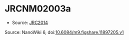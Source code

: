 <a name="material" />

# JRCNM02003a
<script type="application/ld+json">
  {
    "@context": "https://schema.org/",
    "@type": "ChemicalSubstance",
    "@id": "https://egonw.github.io/nanowiki/nanowiki392.html#material",
    "http://purl.org/dc/terms/conformsTo":
      {
        "@type": "CreativeWork",
        "@id": "https://bioschemas.org/profiles/ChemicalSubstance/0.4-RELEASE/"
      },
    "identfier": "392",
    "name": "JRCNM02003a",
    "url": "https://egonw.github.io/nanowiki/nanowiki392.html#material",
    "sameAs": "http://127.0.0.1/mediawiki/index.php/Special:URIResolver/JRCNM02003a"
  }
</script>


* Source: [JRC2014](articleJRC2014.md)


Source: NanoWiki 6, doi:[10.6084/m9.figshare.11897205.v1](https://doi.org/10.6084/m9.figshare.11897205.v1)
